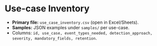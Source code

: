 # Use-case Inventory

- **Primary file:** `use_case_inventory.csv` (open in Excel/Sheets).
- **Samples:** JSON examples under `samples/` per use-case.
- Columns: `id, use_case, event_types_needed, detection_approach, severity, mandatory_fields, retention`.

